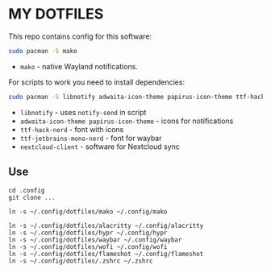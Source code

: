 # MY DOTFILES

This repo contains config for this software:

```sh
sudo pacman -S mako 
```

- `mako` - native Wayland notifications.


For scripts to work you need to install dependencies:

```sh
sudo pacman -S libnotify adwaita-icon-theme papirus-icon-theme ttf-hack-nerd ttf-jetbrains-mono-nerd nextcloud-client
```

- `libnotify` - uses `notify-send` in script
- `adwaita-icon-theme papirus-icon-theme` - icons for notifications
- `ttf-hack-nerd` - font with icons
- `ttf-jetbrains-mono-nerd` - font for waybar
- `nextcloud-client` - software for Nextcloud sync

## Use

```shell
cd .config
git clone ...

ln -s ~/.config/dotfiles/mako ~/.config/mako

ln -s ~/.config/dotfiles/alacritty ~/.config/alacritty
ln -s ~/.config/dotfiles/hypr ~/.config/hypr
ln -s ~/.config/dotfiles/waybar ~/.config/waybar
ln -s ~/.config/dotfiles/wofi ~/.config/wofi
ln -s ~/.config/dotfiles/flameshot ~/.config/flameshot
ln -s ~/.config/dotfiles/.zshrc ~/.zshrc

```